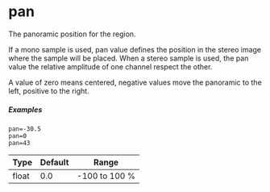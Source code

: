 ---
---
# pan

The panoramic position for the region.

If a mono sample is used, pan value defines the position in the stereo image
where the sample will be placed. When a stereo sample is used, the pan value the
relative amplitude of one channel respect the other.

A value of zero means centered, negative values move the panoramic to the left,
positive to the right.

##### Examples

```
pan=-30.5
pan=0
pan=43
```

| Type  | Default | Range         |
| ---   | ---     | ---           |
| float | 0.0     | -100 to 100 % |
